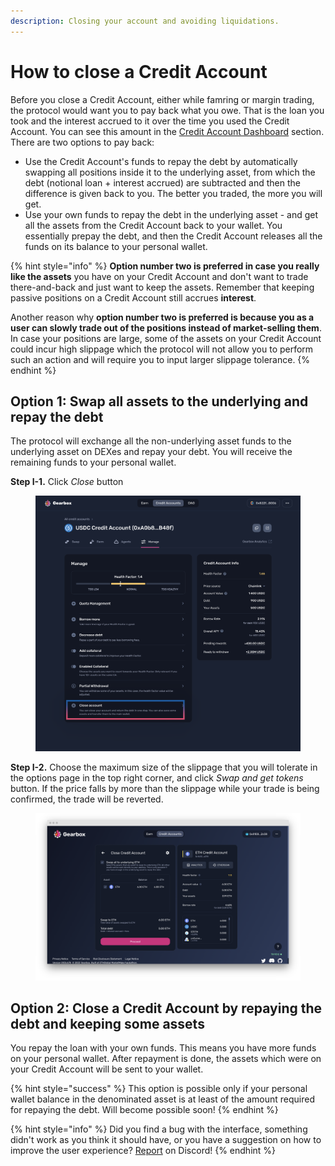 ```yaml
---
description: Closing your account and avoiding liquidations.
---
```


# How to close a Credit Account

Before you close a Credit Account, either while famring or margin trading, the protocol would want you to pay back what you owe. That is the loan you took and the interest accrued to it over the time you used the Credit Account. You can see this amount in the [Credit Account Dashboard](./) section. There are two options to pay back:&#x20;

* Use the Credit Account's funds to repay the debt by automatically swapping all positions inside it to the underlying asset, from which the debt (notional loan + interest accrued) are subtracted and then the difference is given back to you. The better you traded, the more you will get.
* Use your own funds to repay the debt in the underlying asset - and get all the assets from the Credit Account back to your wallet. You essentially prepay the debt, and then the Credit Account releases all the funds on its balance to your personal wallet.&#x20;

{% hint style="info" %}
**Option number two is preferred in case you really like the assets** you have on your Credit Account and don't want to trade there-and-back and just want to keep the assets. Remember that keeping passive positions on a Credit Account still accrues **interest**.

Another reason why **option number two is preferred is because you as a user can slowly trade out of the positions instead of market-selling them**. In case your positions are large, some of the assets on your Credit Account could incur high slippage which the protocol will not allow you to perform such an action and will require you to input larger slippage tolerance.
{% endhint %}

## Option 1:  **Swap all assets to the underlying and repay the debt**

The protocol will exchange all the non-underlying asset funds to the underlying asset on DEXes and repay your debt. You will receive the remaining funds to your personal wallet.

**Step I-1.** Click _Close_ button

<figure><img src="../../.gitbook/assets/Farm close (1).png" alt=""><figcaption></figcaption></figure>

**Step I-2.** Choose the maximum size of the slippage that you will tolerate in the options page in the top right corner, and click _Swap and get tokens_ button. If the price falls by more than the slippage while your trade is being confirmed, the trade will be reverted.

<figure><img src="../../.gitbook/assets/screenshot-app-goerli-gearbox-fi-accounts-0x2ad4a2f1bdd815e285a22cdcc072fbb-1666402379978.png" alt=""><figcaption></figcaption></figure>

## Option 2: **C**lose a Credit Account by repaying the debt and keeping some assets

You repay the loan with your own funds. This means you have more funds on your personal wallet. After repayment is done, the assets which were on your Credit Account will be sent to your wallet.

{% hint style="success" %}
This option is possible only if your personal wallet balance in the denominated asset is at least of the amount required for repaying the debt. Will become possible soon!
{% endhint %}

{% hint style="info" %}
Did you find a bug with the interface, something didn't work as you think it should have, or you have a suggestion on how to improve the user experience? [Report](https://discord.gg/5YuHH9tvms) on Discord!
{% endhint %}
